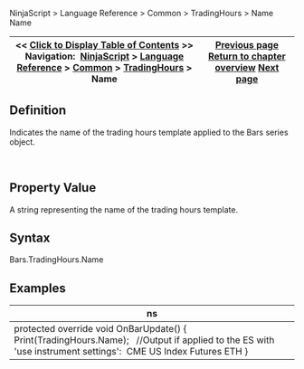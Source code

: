 ﻿
NinjaScript > Language Reference > Common > TradingHours > Name
Name

| << [Click to Display Table of Contents](tradinghours_name.md) >> **Navigation:**     [NinjaScript](ninjascript-1.md) > [Language Reference](language_reference_wip-1.md) > [Common](common-1.md) > [TradingHours](tradinghours-1.md) > Name | [Previous page](holidays-1.md) [Return to chapter overview](tradinghours-1.md) [Next page](partialholidays-1.md) |
| --- | --- |

## Definition
Indicates the name of the trading hours template applied to the Bars series object.  

 
## 
## Property Value
A string representing the name of the trading hours template.
 
## Syntax
Bars.TradingHours.Name
 
## Examples
| ns |
| --- |
| protected override void OnBarUpdate()  {                      Print(TradingHours.Name);    //Output if applied to the ES with 'use instrument settings':  CME US Index Futures ETH } |


